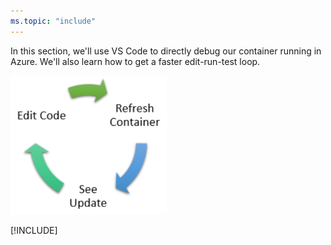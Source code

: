 ```yaml
---
ms.topic: "include"
---
```

In this section, we'll use VS Code to directly debug our container running in Azure. We'll also learn how to get a faster edit-run-test loop.

![](../media/edit-refresh-see.png)

[!INCLUDE[](see-troubleshooting.md)]